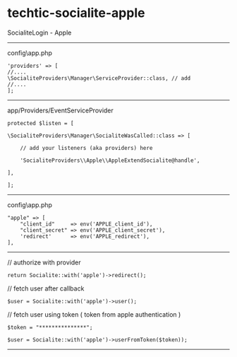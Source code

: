 # techtic-socialite-apple
SocialiteLogin - Apple

-----------------------------------

config\app.php

	'providers' => [
    //....
    \SocialiteProviders\Manager\ServiceProvider::class, // add
    //....
	];

-----------------------------------

app/Providers/EventServiceProvider


	protected $listen = [

    \SocialiteProviders\Manager\SocialiteWasCalled::class => [

        // add your listeners (aka providers) here

        'SocialiteProviders\\Apple\\AppleExtendSocialite@handle',

    ],

    ];


-----------------------------------

config\app.php

    "apple" => [
        "client_id"     => env('APPLE_client_id'),
        "client_secret" => env('APPLE_client_secret'),
        'redirect'      => env('APPLE_redirect'),
    ],

-----------------------------------

// authorize with provider

	return Socialite::with('apple')->redirect();

// fetch user after callback

	$user = Socialite::with('apple')->user();

// fetch user using token ( token from apple authentication )

	$token = "***************";

	$user = Socialite::with('apple')->userFromToken($token));

-----------------------------------

